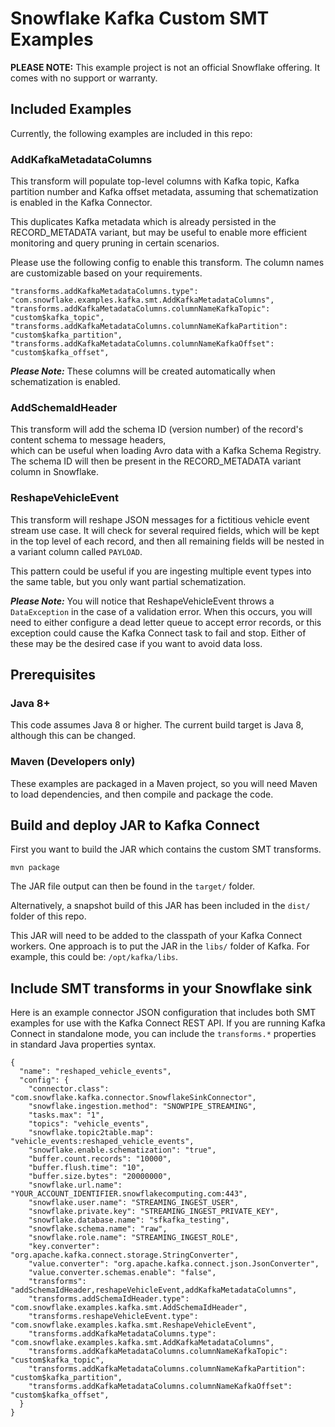 # Snowflake Kafka Custom SMT Examples

**PLEASE NOTE:** This example project is not an official Snowflake offering. It comes with no support or warranty.

## Included Examples

Currently, the following examples are included in this repo:

### AddKafkaMetadataColumns

This transform will populate top-level columns with Kafka topic, Kafka partition number and Kafka offset metadata, assuming that schematization is enabled in the Kafka Connector.  

This duplicates Kafka metadata which is already persisted in the RECORD_METADATA variant, but may be useful to enable more efficient monitoring and query pruning in certain scenarios. 

Please use the following config to enable this transform. The column names are customizable based on your requirements.
```
"transforms.addKafkaMetadataColumns.type": "com.snowflake.examples.kafka.smt.AddKafkaMetadataColumns",
"transforms.addKafkaMetadataColumns.columnNameKafkaTopic": "custom$kafka_topic",
"transforms.addKafkaMetadataColumns.columnNameKafkaPartition": "custom$kafka_partition",
"transforms.addKafkaMetadataColumns.columnNameKafkaOffset": "custom$kafka_offset",
```
***Please Note:*** These columns will be created automatically when schematization is enabled. 

### AddSchemaIdHeader

This transform will add the schema ID (version number) of the record's content schema to message headers,  
which can be useful when loading Avro data with a Kafka Schema Registry. 
The schema ID will then be present in the RECORD_METADATA variant column in Snowflake.

### ReshapeVehicleEvent

This transform will reshape JSON messages for a fictitious vehicle event stream use case. It will check for several
required fields, which will be kept in the top level of each record, and then all remaining fields will be nested in a
variant column called `PAYLOAD`.

This pattern could be useful if you are ingesting multiple event types into the same table, but you only want partial
schematization.

***Please Note:*** You will notice that ReshapeVehicleEvent throws a `DataException` in the case of a validation error.
When this occurs, you will need to either configure a dead letter queue to accept error records, or this exception could
cause the Kafka Connect task to fail and stop. Either of these may be the desired case if you want to avoid data loss.

## Prerequisites

### Java 8+

This code assumes Java 8 or higher. The current build target is Java 8, although this can be changed.

### Maven (Developers only)

These examples are packaged in a Maven project, so you will need Maven to load dependencies, and then compile and
package the code.

## Build and deploy JAR to Kafka Connect

First you want to build the JAR which contains the custom SMT transforms.

```
mvn package
```

The JAR file output can then be found in the `target/` folder.

Alternatively, a snapshot build of this JAR has been included in the `dist/` folder of this repo.

This JAR will need to be added to the classpath of your Kafka Connect workers. One approach is to put the JAR in
the `libs/` folder of Kafka. For example, this could be: `/opt/kafka/libs`.

## Include SMT transforms in your Snowflake sink

Here is an example connector JSON configuration that includes both SMT examples for use with the Kafka Connect REST API.
If you are running Kafka Connect in standalone mode, you can include the `transforms.*` properties in standard Java
properties syntax.

```
{
  "name": "reshaped_vehicle_events",
  "config": {
    "connector.class": "com.snowflake.kafka.connector.SnowflakeSinkConnector",
    "snowflake.ingestion.method": "SNOWPIPE_STREAMING",
    "tasks.max": "1",
    "topics": "vehicle_events",    
    "snowflake.topic2table.map": "vehicle_events:reshaped_vehicle_events",       
    "snowflake.enable.schematization": "true",        
    "buffer.count.records": "10000",
    "buffer.flush.time": "10",
    "buffer.size.bytes": "20000000",        
    "snowflake.url.name": "YOUR_ACCOUNT_IDENTIFIER.snowflakecomputing.com:443",
    "snowflake.user.name": "STREAMING_INGEST_USER",
    "snowflake.private.key": "STREAMING_INGEST_PRIVATE_KEY",
    "snowflake.database.name": "sfkafka_testing",
    "snowflake.schema.name": "raw",    
    "snowflake.role.name": "STREAMING_INGEST_ROLE",          
    "key.converter": "org.apache.kafka.connect.storage.StringConverter",
    "value.converter": "org.apache.kafka.connect.json.JsonConverter",
    "value.converter.schemas.enable": "false",    
    "transforms": "addSchemaIdHeader,reshapeVehicleEvent,addKafkaMetadataColumns",
    "transforms.addSchemaIdHeader.type": "com.snowflake.examples.kafka.smt.AddSchemaIdHeader",
    "transforms.reshapeVehicleEvent.type": "com.snowflake.examples.kafka.smt.ReshapeVehicleEvent",    
    "transforms.addKafkaMetadataColumns.type": "com.snowflake.examples.kafka.smt.AddKafkaMetadataColumns",
    "transforms.addKafkaMetadataColumns.columnNameKafkaTopic": "custom$kafka_topic",
    "transforms.addKafkaMetadataColumns.columnNameKafkaPartition": "custom$kafka_partition",
    "transforms.addKafkaMetadataColumns.columnNameKafkaOffset": "custom$kafka_offset",
  }
}
```